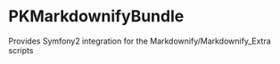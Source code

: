 PKMarkdownifyBundle
===================

Provides Symfony2 integration for the Markdownify/Markdownify_Extra scripts